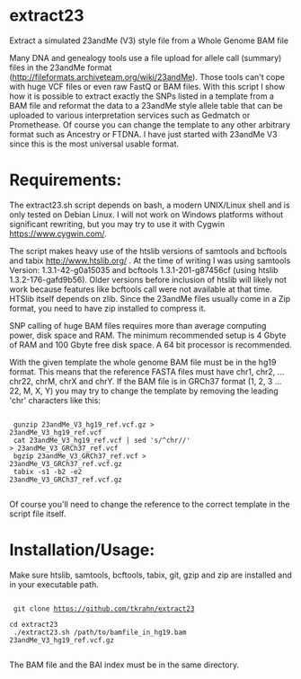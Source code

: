 # extract23
Extract a simulated 23andMe (V3) style file from a Whole Genome BAM file

Many DNA and genealogy tools use a file upload for allele call (summary) files in the 23andMe format (http://fileformats.archiveteam.org/wiki/23andMe). Those tools can't cope with huge VCF files or even raw FastQ or BAM files. With this script I show how it is possible to extract exactly the SNPs listed in a template from a BAM file and reformat the data to a 23andMe style allele table that can be uploaded to various interpretation services such as Gedmatch or Promethease. Of course you can change the template to any other arbitrary format such as Ancestry or FTDNA. I have just started with 23andMe V3 since this is the most universal usable format.


# Requirements:

The extract23.sh script depends on bash, a modern UNIX/Linux shell and is only tested on Debian Linux. I will not work on Windows platforms without significant rewriting, but you may try to use it with Cygwin https://www.cygwin.com/.

The script makes heavy use of the htslib versions of samtools and bcftools and tabix http://www.htslib.org/ . At the time of writing I was using samtools Version: 1.3.1-42-g0a15035 and bcftools 1.3.1-201-g87456cf (using htslib 1.3.2-176-gafd9b56). Older versions before inclusion of htslib will likely not work because features like bcftools call were not available at that time. HTSlib itself depends on zlib. Since the 23andMe files usually come in a Zip format, you need to have zip installed to compress it.

SNP calling of huge BAM files requires more than average computing power, disk space and RAM. The minimum recommended setup is 4 Gbyte of RAM and 100 Gbyte free disk space. A 64 bit processor is recommended.

With the given template the whole genome BAM file must be in the hg19 format. This means that the reference FASTA files must have chr1, chr2, ... chr22, chrM, chrX and chrY. If the BAM file is in GRCh37 format (1, 2, 3 ... 22, M, X, Y) you may try to change the template by removing the leading 'chr' characters like this:

<code><br>
gunzip 23andMe_V3_hg19_ref.vcf.gz > 23andMe_V3_hg19_ref.vcf<br>
cat 23andMe_V3_hg19_ref.vcf | sed 's/^chr//' > 23andMe_V3_GRCh37_ref.vcf<br>
bgzip 23andMe_V3_GRCh37_ref.vcf > 23andMe_V3_GRCh37_ref.vcf.gz<br>
tabix -s1 -b2 -e2 23andMe_V3_GRCh37_ref.vcf.gz<br>
</code>

Of course you'll need to change the reference to the correct template in the script file itself.


# Installation/Usage:

Make sure htslib, samtools, bcftools, tabix, git, gzip and zip are installed and in your executable path.

<code><br>
git clone https://github.com/tkrahn/extract23<br>
cd extract23<br>
./extract23.sh /path/to/bamfile_in_hg19.bam 23andMe_V3_hg19_ref.vcf.gz<br>
</code>

The BAM file and the BAI index must be in the same directory.

